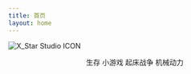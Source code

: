 ```yaml
---
title: 首页
layout: home
---
```


![X_Star Studio ICON](https://nmgimg.www.panguidc.com/2024/07/30/e0ae08dccfb8f654893ad6bcc2e2a004.md.png "X_Star Studio")
<div align='center'>生存 小游戏 起床战争 机械动力</div>
